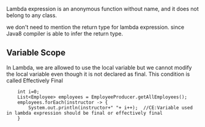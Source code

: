 Lambda expression is an anonymous function without name, and it does not belong to any class.

we don't need to mention the return type for lambda expression. since Java8 compiler is able to infer the return type.

Variable Scope
--------------
In Lambda, we are allowed to use the local variable but we cannot modify the local variable even though it is not declared as final. This condition is called Effectively Final

````
    int i=0;
    List<Employee> employees = EmployeeProducer.getAllEmployees();
    employees.forEach(instructor -> {
        System.out.println(instructor+" "+ i++);  //CE:Variable used in lambda expression should be final or effectively final
    }
````